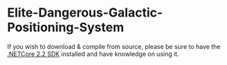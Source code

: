 # Elite-Dangerous-Galactic-Positioning-System

If you wish to download & compile from source, please be sure to have the [.NETCore 2.2 SDK](https://dotnet.microsoft.com/download) installed and have knowledge on using it.
